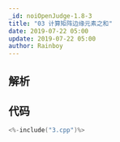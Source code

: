 ```yaml
---
_id: noiOpenJudge-1.8-3
title: "03 计算矩阵边缘元素之和"
date: 2019-07-22 05:00
update: 2019-07-22 05:00
author: Rainboy
---
```


## 解析

## 代码

```c
<%-include("3.cpp")%>
```

